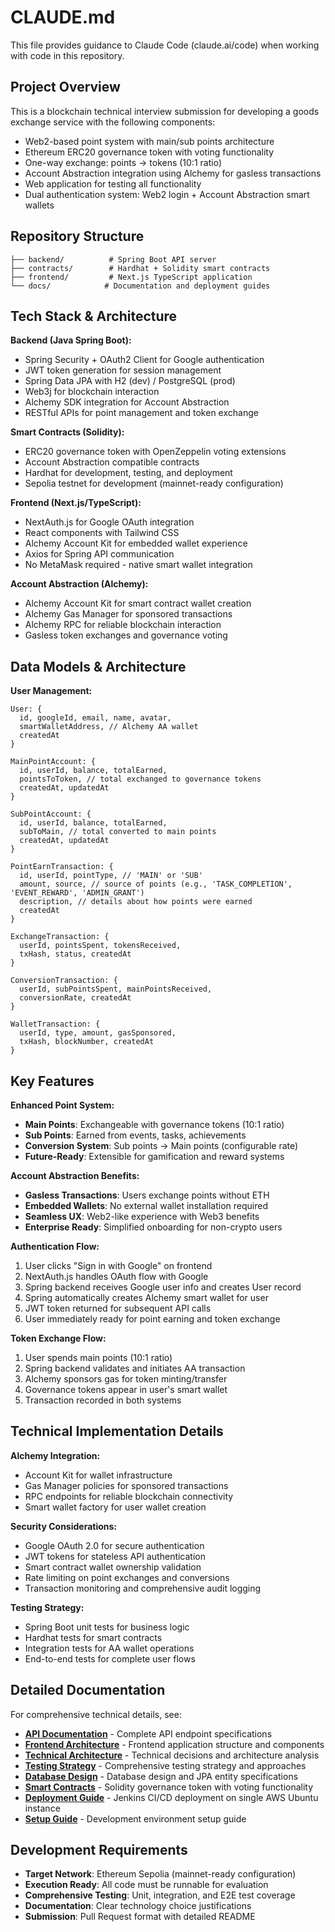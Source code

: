 # CLAUDE.md

This file provides guidance to Claude Code (claude.ai/code) when working with code in this repository.

## Project Overview

This is a blockchain technical interview submission for developing a goods exchange service with the following components:
- Web2-based point system with main/sub points architecture
- Ethereum ERC20 governance token with voting functionality
- One-way exchange: points → tokens (10:1 ratio)
- Account Abstraction integration using Alchemy for gasless transactions
- Web application for testing all functionality
- Dual authentication system: Web2 login + Account Abstraction smart wallets

## Repository Structure

```
├── backend/          # Spring Boot API server
├── contracts/        # Hardhat + Solidity smart contracts
├── frontend/         # Next.js TypeScript application
└── docs/            # Documentation and deployment guides
```

## Tech Stack & Architecture

**Backend (Java Spring Boot):**
- Spring Security + OAuth2 Client for Google authentication
- JWT token generation for session management
- Spring Data JPA with H2 (dev) / PostgreSQL (prod)
- Web3j for blockchain interaction
- Alchemy SDK integration for Account Abstraction
- RESTful APIs for point management and token exchange

**Smart Contracts (Solidity):**
- ERC20 governance token with OpenZeppelin voting extensions
- Account Abstraction compatible contracts
- Hardhat for development, testing, and deployment
- Sepolia testnet for development (mainnet-ready configuration)

**Frontend (Next.js/TypeScript):**
- NextAuth.js for Google OAuth integration
- React components with Tailwind CSS
- Alchemy Account Kit for embedded wallet experience
- Axios for Spring API communication
- No MetaMask required - native smart wallet integration

**Account Abstraction (Alchemy):**
- Alchemy Account Kit for smart contract wallet creation
- Alchemy Gas Manager for sponsored transactions
- Alchemy RPC for reliable blockchain interaction
- Gasless token exchanges and governance voting

## Data Models & Architecture

**User Management:**
```
User: {
  id, googleId, email, name, avatar,
  smartWalletAddress, // Alchemy AA wallet
  createdAt
}

MainPointAccount: {
  id, userId, balance, totalEarned,
  pointsToToken, // total exchanged to governance tokens
  createdAt, updatedAt
}

SubPointAccount: {
  id, userId, balance, totalEarned,
  subToMain, // total converted to main points
  createdAt, updatedAt
}

PointEarnTransaction: {
  id, userId, pointType, // 'MAIN' or 'SUB'
  amount, source, // source of points (e.g., 'TASK_COMPLETION', 'EVENT_REWARD', 'ADMIN_GRANT')
  description, // details about how points were earned
  createdAt
}

ExchangeTransaction: {
  userId, pointsSpent, tokensReceived,
  txHash, status, createdAt
}

ConversionTransaction: {
  userId, subPointsSpent, mainPointsReceived,
  conversionRate, createdAt
}

WalletTransaction: {
  userId, type, amount, gasSponsored,
  txHash, blockNumber, createdAt
}
```

## Key Features

**Enhanced Point System:**
- **Main Points**: Exchangeable with governance tokens (10:1 ratio)
- **Sub Points**: Earned from events, tasks, achievements
- **Conversion System**: Sub points → Main points (configurable rate)
- **Future-Ready**: Extensible for gamification and reward systems

**Account Abstraction Benefits:**
- **Gasless Transactions**: Users exchange points without ETH
- **Embedded Wallets**: No external wallet installation required
- **Seamless UX**: Web2-like experience with Web3 benefits
- **Enterprise Ready**: Simplified onboarding for non-crypto users

**Authentication Flow:**
1. User clicks "Sign in with Google" on frontend
2. NextAuth.js handles OAuth flow with Google
3. Spring backend receives Google user info and creates User record
4. Spring automatically creates Alchemy smart wallet for user
5. JWT token returned for subsequent API calls
6. User immediately ready for point earning and token exchange

**Token Exchange Flow:**
1. User spends main points (10:1 ratio)
2. Spring backend validates and initiates AA transaction
3. Alchemy sponsors gas for token minting/transfer
4. Governance tokens appear in user's smart wallet
5. Transaction recorded in both systems

## Technical Implementation Details

**Alchemy Integration:**
- Account Kit for wallet infrastructure
- Gas Manager policies for sponsored transactions
- RPC endpoints for reliable blockchain connectivity
- Smart wallet factory for user wallet creation

**Security Considerations:**
- Google OAuth 2.0 for secure authentication
- JWT tokens for stateless API authentication
- Smart contract wallet ownership validation
- Rate limiting on point exchanges and conversions
- Transaction monitoring and comprehensive audit logging

**Testing Strategy:**
- Spring Boot unit tests for business logic
- Hardhat tests for smart contracts
- Integration tests for AA wallet operations
- End-to-end tests for complete user flows

## Detailed Documentation

For comprehensive technical details, see:
- **[API Documentation](./claudemds/CLAUDE-API.md)** - Complete API endpoint specifications
- **[Frontend Architecture](./claudemds/CLAUDE-FRONTEND.md)** - Frontend application structure and components
- **[Technical Architecture](./claudemds/CLAUDE-ARCHITECTURE.md)** - Technical decisions and architecture analysis
- **[Testing Strategy](./claudemds/CLAUDE-TESTING.md)** - Comprehensive testing strategy and approaches
- **[Database Design](./claudemds/CLAUDE-DATABASE.md)** - Database design and JPA entity specifications
- **[Smart Contracts](./claudemds/CLAUDE-CONTRACTS.md)** - Solidity governance token with voting functionality
- **[Deployment Guide](./claudemds/CLAUDE-DEPLOYMENT.md)** - Jenkins CI/CD deployment on single AWS Ubuntu instance
- **[Setup Guide](./claudemds/CLAUDE-SETUP.md)** - Development environment setup guide

## Development Requirements

- **Target Network**: Ethereum Sepolia (mainnet-ready configuration)
- **Execution Ready**: All code must be runnable for evaluation
- **Comprehensive Testing**: Unit, integration, and E2E test coverage
- **Documentation**: Clear technology choice justifications
- **Submission**: Pull Request format with detailed README